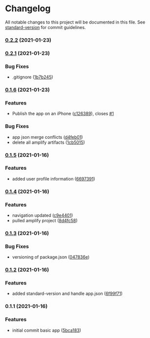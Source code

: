 # Changelog

All notable changes to this project will be documented in this file. See [standard-version](https://github.com/conventional-changelog/standard-version) for commit guidelines.

### [0.2.2](https://github.com/cabcookie/get-fit-ios/compare/v0.2.1...v0.2.2) (2021-01-23)

### [0.2.1](https://github.com/cabcookie/get-fit-ios/compare/v0.2.0...v0.2.1) (2021-01-23)


### Bug Fixes

* .gitignore ([1b7b245](https://github.com/cabcookie/get-fit-ios/commit/1b7b2454c687fc7a72e46f6200add8ac16920b77))

### [0.1.6](https://github.com/cabcookie/get-fit-ios/compare/v0.2.0...v0.1.6) (2021-01-23)


### Features

* Publish the app on an iPhone ([c126389](https://github.com/cabcookie/get-fit-ios/commit/c126389d311a9b64ef71f70533dac0c81fa65f96)), closes [#1](https://github.com/cabcookie/get-fit-ios/issues/1)


### Bug Fixes

* app json merge conflicts ([d4feb01](https://github.com/cabcookie/get-fit-ios/commit/d4feb014f94fc7a9a90b509d59a292c1c5a7e911))
* delete all amplify artifacts ([1cb5015](https://github.com/cabcookie/get-fit-ios/commit/1cb50150b05865592809802dc1dd42e173bdb0f9))

### [0.1.5](https://github.com/cabcookie/get-fit-ios/compare/v0.1.4...v0.1.5) (2021-01-16)


### Features

* added user profile information ([6697391](https://github.com/cabcookie/get-fit-ios/commit/6697391446a480c5d3d372d04e023a41b4c94512))

### [0.1.4](https://github.com/cabcookie/get-fit-ios/compare/v0.1.3...v0.1.4) (2021-01-16)


### Features

* navigation updated ([c9e4401](https://github.com/cabcookie/get-fit-ios/commit/c9e4401ee6aa87bfa942751e18fb7314bd9635d3))
* pulled amplify project ([8d4fc58](https://github.com/cabcookie/get-fit-ios/commit/8d4fc5864de13dc16722ce59daf330522485c1b6))

### [0.1.3](https://github.com/cabcookie/get-fit-ios/compare/v0.1.2...v0.1.3) (2021-01-16)


### Bug Fixes

* versioning of package.json ([047836e](https://github.com/cabcookie/get-fit-ios/commit/047836e665fdcab4a17e412a5a66e97fbd8eaa8f))

### [0.1.2](https://github.com/cabcookie/get-fit-ios/compare/v0.1.1...v0.1.2) (2021-01-16)


### Features

* added standard-version and handle app.json ([6f99f71](https://github.com/cabcookie/get-fit-ios/commit/6f99f713f8c612ffc0590e3e415b8e4181103e79))

### 0.1.1 (2021-01-16)


### Features

* initial commit basic app ([5bca183](https://github.com/cabcookie/get-fit-ios/commit/5bca183b42bf40e56ab101ab313574f2c6372a3b))
